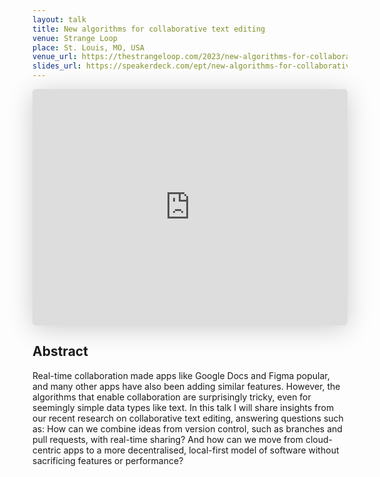 ```yaml
---
layout: talk
title: New algorithms for collaborative text editing
venue: Strange Loop
place: St. Louis, MO, USA
venue_url: https://thestrangeloop.com/2023/new-algorithms-for-collaborative-text-editing.html
slides_url: https://speakerdeck.com/ept/new-algorithms-for-collaborative-text-editing
---
```


<iframe class="speakerdeck-iframe" style="border: 0px; background: rgba(0, 0, 0, 0.1) padding-box; margin: 0px; padding: 0px; border-radius: 6px; box-shadow: rgba(0, 0, 0, 0.2) 0px 5px 40px; width: 100%; height: auto; aspect-ratio: 560 / 420;" frameborder="0" src="https://speakerdeck.com/player/7200dedaab5449eb84277ea45f3a8653" title="New algorithms for collaborative text editing" allowfullscreen="true" data-ratio="1.3333333333333333"></iframe>

Abstract
--------

Real-time collaboration made apps like Google Docs and Figma popular, and many other apps have also
been adding similar features. However, the algorithms that enable collaboration are surprisingly
tricky, even for seemingly simple data types like text. In this talk I will share insights from our
recent research on collaborative text editing, answering questions such as: How can we combine ideas
from version control, such as branches and pull requests, with real-time sharing? And how can we
move from cloud-centric apps to a more decentralised, local-first model of software without
sacrificing features or performance?
